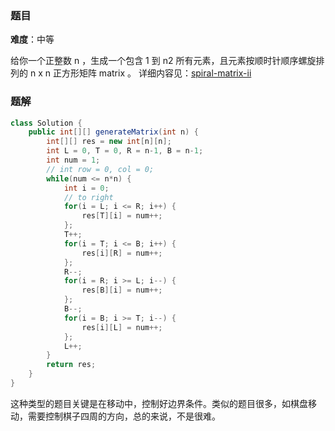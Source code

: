 
### 题目
**难度**：中等

给你一个正整数 n ，生成一个包含 1 到 n2 所有元素，且元素按顺时针顺序螺旋排列的 n x n 正方形矩阵 matrix 。
详细内容见：[spiral-matrix-ii](https://leetcode-cn.com/problems/spiral-matrix-ii/)


### 题解
```java
class Solution {
    public int[][] generateMatrix(int n) {
        int[][] res = new int[n][n];
        int L = 0, T = 0, R = n-1, B = n-1;
        int num = 1;
        // int row = 0, col = 0;
        while(num <= n*n) {
            int i = 0;
            // to right
            for(i = L; i <= R; i++) {
                res[T][i] = num++;
            };
            T++;
            for(i = T; i <= B; i++) {
                res[i][R] = num++;
            };
            R--;
            for(i = R; i >= L; i--) {
                res[B][i] = num++;
            };
            B--;
            for(i = B; i >= T; i--) {
                res[i][L] = num++;
            };
            L++;
        }
        return res;
    }
}
```

这种类型的题目关键是在移动中，控制好边界条件。类似的题目很多，如棋盘移动，需要控制棋子四周的方向，总的来说，不是很难。



